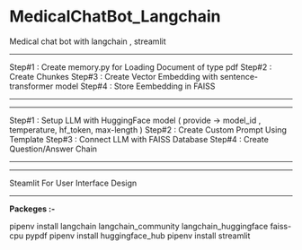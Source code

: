 # MedicalChatBot_Langchain
Medical chat bot with langchain , streamlit 

--------------------------------------------------------------

Step#1 : Create memory.py for Loading Document of type pdf 
Step#2 : Create Chunkes 
Step#3 : Create Vector Embedding with sentence-transformer model
Step#4 : Store Eembedding in FAISS 

---------------------------------------------------------------
---------------------------------------------------------------

Step#1 : Setup LLM with HuggingFace model
         ( provide -> model_id , temperature, hf_token, max-length )
Step#2 : Create Custom Prompt Using  Template
Step#3 : Connect LLM with FAISS Database
Step#4 : Create Question/Answer Chain 

--------------------------------------------------------------
--------------------------------------------------------------

Steamlit For User Interface Design 

--------------------------------------------------------------

**Packeges :-**

pipenv install langchain langchain_community langchain_huggingface faiss-cpu pypdf
pipenv install huggingface_hub
pipenv install streamlit



        



